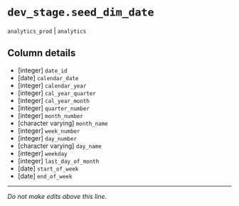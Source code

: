 # `dev_stage.seed_dim_date`
`analytics_prod` | `analytics`

## Column details
* [integer]   `date_id`
* [date]      `calendar_date`
* [integer]   `calendar_year`
* [integer]   `cal_year_quarter`
* [integer]   `cal_year_month`
* [integer]   `quarter_number`
* [integer]   `month_number`
* [character varying] `month_name`
* [integer]   `week_number`
* [integer]   `day_number`
* [character varying] `day_name`
* [integer]   `weekday`
* [integer]   `last_day_of_month`
* [date]      `start_of_week`
* [date]      `end_of_week`

-------------------------------------------------------------------------------
*Do not make edits above this line.*
